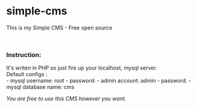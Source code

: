# simple-cms
This is my Simple CMS - Free open source

<br/>
<h3>Instruction: </h3>
It's writen in PHP so just fire up your localhost, mysql server.<br/>
Default configs :<br/>
- mysql username: root
- password: 
- admin account: admin - password.
- mysql database name: cms

<i>You are free to use this CMS however you want.</i>